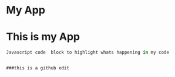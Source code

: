 My App
=====

# This is my App 

```javascript
Javascript code  block to highlight whats happening in my code 


###this is a github edit
